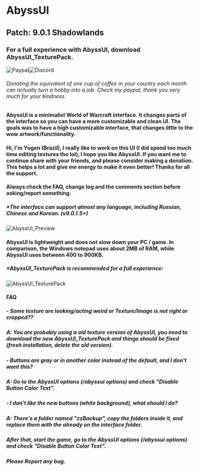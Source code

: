 # AbyssUI
## Patch: 9.0.1 Shadowlands
### For a full experience with AbyssUI, download AbyssUI_TexturePack.

![Paypal](https://cdn.discordapp.com/attachments/740267120956276764/763024008039104542/pay-with-paypal_large.png)![Discord](https://cdn.discordapp.com/attachments/740267120956276764/763027048033288232/Discord_button.png)
###### Donating the equivalent of one cup of coffee in your country each month can actually turn a hobby into a job. Check my paypal, thank you very much for your kindness.

#### AbyssUI is a minimalist World of Warcraft interface. It changes parts of the interface so you can have a more customizable and clean UI. The goals was to have a high customizable interface, that changes little to the wow artwork/functionality.

#### Hi, I'm Yugen (Brazil), I really like to work on this UI (I did spend too much time editing textures tho lol), I hope you like AbyssUI. If you want me to continue share with your friends, and please consider making a donation. This helps a lot and give me energy to make it even better! Thanks for all the support.

#### Always check the FAQ, change log and the comments section before asking/report something.
##### *The interface can support almost any language, including Russian, Chinese and Korean. (v9.0.1.5+)
![AbyssUI_Preview](https://cdn.discordapp.com/attachments/740267120956276764/764559551495274536/abyssui_preview.png)


#### AbyssUI is lightweight and does not slow down your PC / game. In comparison, the Windows notepad uses about 2MB of RAM, while AbyssUI uses between 400 to 900KB.
##### *AbyssUI_TexturePack is recommended for a full experience:
![AbyssUI_TexturePack](https://cdn.discordapp.com/attachments/740267120956276764/764559549335076864/login.jpg)


#### FAQ
##### - Some texture are looking/acting weird or Texture/Image is not right or cropped??
##### A: You are probably using a old texture version of AbyssUI, you need to download the new AbyssUI_TexturePack and things should be fixed (fresh installation, delete the old version).

##### - Buttons are gray or in another color instead of the default, and I don't want this?
##### A: Go to the AbyssUI options (/abyssui options) and check "Disable Button Color Text".

##### - I don't like the new buttons (white background), what should I do?
##### A: There's a folder named "zzBackup", copy the folders inside it, and replace them with the already on the interface folder.
##### After that, start the game, go to the AbyssUI options (/abyssui options) and check "Disable Button Color Text".

##### Please Report any bug.